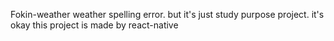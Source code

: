 Fokin-weather
weather spelling error. but it's just study purpose project. 
it's okay 
this project is made by react-native
